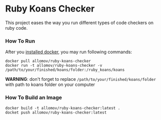 # Ruby Koans Checker

This project eases the way you run different types of code checkers on ruby code.

### How To Run

After you [installed docker](http://lmgtfy.com/?q=how+to+install+docker), you may run following commands:
```
docker pull allomov/ruby-koans-checker
docker run -t allomov/ruby-koans-checker -v /path/to/your/finished/koans/folder:/ruby_koans/koans
```

**WARNING**: don't forget to replace `/path/to/your/finished/koans/folder` with path to koans folder on your computer

### How To Build an Image

```
docker build -t allomov/ruby-koans-checker:latest .
docket push allomov/ruby-koans-checker:latest
```